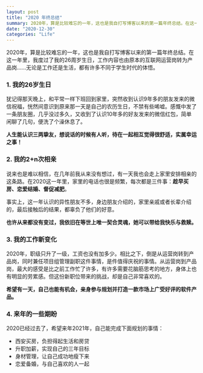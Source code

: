 ```yaml
---
layout: post
title: "2020 年终总结"
summary: 2020年，算是比较难忘的一年，这也是我自打写博客以来的第一篇年终总结。在这一年里，我度过了我的26周岁生日，工作内容也由原本的互联网运营岗转为产品岗......无论是工作还是生活，都有许多不同于学生时代的体悟。
date: "2020-12-30"
categories: "Life"
---
```


2020年，算是比较难忘的一年，这也是我自打写博客以来的第一篇年终总结。在这一年里，我度过了我的26周岁生日，工作内容也由原本的互联网运营岗转为产品岗......无论是工作还是生活，都有许多不同于学生时代的体悟。

### 1\. 我的26岁生日

犹记得那天晚上，和平常一样下班回到家里，突然收到认识9年多的朋友发来的微信祝福，恍然间意识到原来那一天是自己的农历生日，不禁有些唏嘘。感慨中发了一条朋友圈，几乎没过多久，又收到了认识10年多的好友发来的微信红包，简单闲聊了几句，便洗了个澡休息了。

**人生能认识三两挚友，想说话的时候有人听，待在一起相互觉得很舒适，实属幸运之事！**

  

### 2\. 我的2+n次相亲

说来也是难以相信，在几年前我从来没有想过，有一天我也会走上家里安排相亲的这条路。在2020这一年里，家里的电话也很是频繁，每次都是三件事：**趁早买房、恋爱结婚、督促减肥**。

事实上，这一年认识的异性朋友不多，身边朋友介绍的，家里亲戚或者长辈介绍的，最后接触后的结果，都辜负了他们的好意。

**也许从来都没有变过，我依旧在等世上唯一契合灵魂，她可以带给我快乐与救赎。**

  

### 3\. 我的工作新变化

2020年，职级只升了一级，工资也没有加多少。相比之下，倒是从运营岗转到产品岗，同时兼任项目组管理副职这件事情，是件值得庆祝的事情。从运营岗到产品岗，最大的感受是比之前工作忙了许多，有许多需要花脑筋思考的地方，身体上也有明显的劳累感。但这份新职位带来的挑战，却是自己非常喜欢的。

**希望有一天，自己也能有机会，亲身参与规划并打造一款市场上广受好评的软件产品。**

  

### 4\. 来年的一些期盼

2020已经过去了，希望来年2021年，自己能完成下面规划的事情：

- 西安买房，负担得起生活和房贷
- 升职加薪，实现自己的三年目标
- 身材管理，让自己成功地瘦下来
- 恋爱备婚，与自己喜欢的人一起
